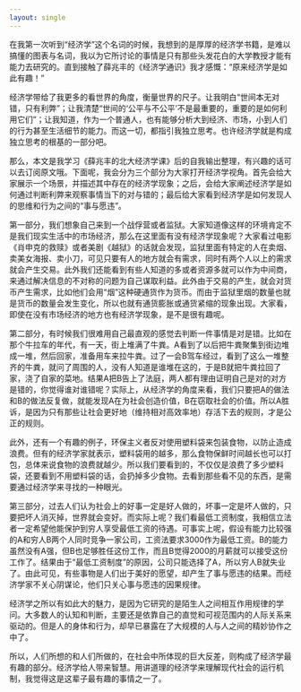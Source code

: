 ```yaml
---
layout: single
---
```


在我第一次听到“经济学”这个名词的时候，我想到的是厚厚的经济学书籍，是难以搞懂的图表与名词，我以为它所讨论的事情是只有那些头发花白的大学教授才能有能力去研究的。直到接触了薛兆丰的《经济学通识》我才感慨：“原来经济学是如此有趣！”   

经济学带给了我更多的看世界的角度，衡量世界的尺子。让我明白“世间本无对错，只有利弊”；让我清楚“世间的‘公平与不公平’不是最重要的，重要的是如何利用它们”；让我知道，作为一个普通人，也有能够分析大到经济、市场，小到人们的行为甚至生活细节的能力。而这一切，都指引我独立思考。也许经济学就是构成独立思考的根基的一部分吧。  

那么，本文是我学习《薛兆丰的北大经济学课》后的自我输出整理，有兴趣的话可以去订阅原文哦。下面呢，我会分为三个部分为大家打开经济学视角。首先会给大家展示一个场景，并描述其中存在的经济学现象；之后，会给大家阐述经济学是如何通过判断利弊来观察事情当下的对与错的；最后给大家看到经济学是如何发现人的思维和行为之间的“事与愿违”。  

第一部分，我们想象自己来到一个战俘营或者监狱。大家知道像这样的环境肯定不是我们现实生活中的市场经济，那么在这里面有没有经济学现象呢？大家看过电影《肖申克的救赎》或者美剧《越狱》的话就会发现，监狱里面有特定的人在卖烟、卖美女海报、卖小刀，可见只要有人的地方就会有需求，同时有两个人以上的需求就会产生交易。此外我们还能看到有些人知道的多或者资源多就可以作为中间商，来通过解决信息的不对称的问题为自己谋取利益。此外由于交易的产生，就会对货币产生需求，比如他们会用“烟”这种硬通货作为货币。而由于监狱里烟的数量也就是货币的数量会发生变化，所以也就有通货膨胀或通货紧缩的现象出现。大家看，即使在没有市场经济的地方也有经济学现象，是不是很有趣呢。  

第二部分，有时候我们很难用自己最直观的感觉去判断一件事情是对是错。比如在那个牛拉车的年代，有一天，街上堆满了牛粪。A看到了以后把牛粪聚集到街边堆成一堆，然后回家，准备用车来拉牛粪。过了一会B驾车经过，看到了这么一堆整齐的牛粪，就问了周围的人，没有人知道是谁堆在这的，于是B就把牛粪拉回了家，浇了自家的菜地。结果A把B告上了法庭，两人都有理由证明自己是对的对方是错的，你觉得谁对谁错呢？实际上，从经济学的角度来看，我们只要把A的做法和B的做法反复做，就能发现A在为社会创造价值，B在窃取社会的价值。所以A胜诉，是因为只有那些让社会更好地（维持相对高效率地）存活下去的规则，才是公正的规则。  

此外，还有一个有趣的例子，环保主义者反对使用塑料袋来包装食物，以防止造成浪费。但有的经济学家就表示，塑料袋用的越多，那么食物保鲜时间越长也可以打包，总体来说食物的浪费就越少。所以我们要看到的，不仅仅是浪费了多少塑料袋，还要看到不用塑料袋的话，会扔掉多少食物。去看到那些看不见的东西，是需要通过经济学来寻找的一种眼光。  

第三部分，过去人们认为社会上的好事一定是好人做的，坏事一定是坏人做的，只要把坏人消灭掉，世界就会变好。而实际上呢？我们看最低工资制度，我相信立法者一定希望他能保护到穷人享受最低工资的待遇。可事实上呢，假设有能力比较强的A和穷人B两个人同时竞争一家公司，工资法要求3000作为最低工资。B的能力虽然没有A强，但B也足够胜任这份工作，而且B觉得2000的月薪就可以接受这份工作了。结果由于“最低工资制度”的原因，公司只能选择了A，所以穷人B就失业了。由此可见，有些事物是人们出于美好的愿望，却产生了事与愿违的结果。而经济学家不关心阴谋论，他们只关心事与愿违的因果规律。  

经济学之所以有如此大的魅力，是因为它研究的是陌生人之间相互作用规律的学问。大多数人的认知和判断，主要还是依靠自己的直觉和可视范围内的人际关系来驱动的。但是人的身体和行为，却早已暴露在了大规模的人与人之间的精妙协作之中了。  

所以，人们所想的和人们所做的，在社会中所体现的巨大反差，则构成了经济学最有趣的部分。经济学给人带来智慧。用讲道理的经济学来理解现代社会的运行机制，我觉得这是这辈子最有趣的事情之一了。
